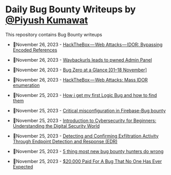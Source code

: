 # Daily Bug Bounty Writeups by [@Piyush Kumawat](https://twitter.com/piyush_supiy) 
This repository contains Bug Bounty writeups

<!-- BLOG-POST-LIST:START -->
 - 💯November 26, 2023 - [HackTheBox — Web Attacks — IDOR: Bypassing Encoded References](https://medium.com/@harry.hphu/hackthebox-web-attacks-idor-bypassing-encoded-references-4e28008120fc?source=rss------bug_bounty-5) 

 - 💯November 26, 2023 - [Waybackurls leads to pwned Admin Panel](https://medium.com/@cybersolution2172/waybackurls-leads-to-pwned-admin-panel-ac3f728b87ac?source=rss------bug_bounty-5) 

 - 💯November 26, 2023 - [Bug Zero at a Glance [01–18 November]](https://blog.bugzero.io/bug-zero-at-a-glance-01-18-november-1cfce20b881c?source=rss------bug_bounty-5) 

 - 💯November 26, 2023 - [HackTheBox — Web Attacks: Mass IDOR enumeration](https://medium.com/@harry.hphu/hackthebox-web-attacks-mass-idor-enumeration-dc12da1f6333?source=rss------bug_bounty-5) 

 - 💯November 25, 2023 - [How i get my first Logic Bug and how to find them](https://medium.com/@zomasec/how-i-get-my-first-logic-bug-and-how-to-find-them-dd5fdf6478ee?source=rss------bug_bounty-5) 

 - 💯November 25, 2023 - [Critical misconfiguration in Firebase-Bug bounty](https://medium.com/@facu.tha/critical-misconfiguration-in-firebase-e682ec4239d6?source=rss------bug_bounty-5) 

 - 💯November 25, 2023 - [Introduction to Cybersecurity for Beginners: Understanding the Digital Security World](https://medium.com/@fiqrifirdaus/introduction-to-cybersecurity-for-beginners-understanding-the-digital-security-world-f136896cda85?source=rss------bug_bounty-5) 

 - 💯November 25, 2023 - [Detecting and Confirming Exfiltration Activity Through Endpoint Detection and Response &lpar;EDR&rpar;](https://medium.com/@paritoshblogs/detecting-and-confirming-exfiltration-activity-through-endpoint-detection-and-response-edr-6ff4c89e9847?source=rss------bug_bounty-5) 

 - 💯November 25, 2023 - [5 thing most new bug bounty hunters do wrong](https://medium.com/@diy_tech_genuis/5-thing-most-new-bug-bounty-hunters-do-wrong-321cb152363c?source=rss------bug_bounty-5) 

 - 💯November 25, 2023 - [$20,000 Paid For A Bug That No One Has Ever Expected](https://siddardajagabathina.medium.com/20-000-paid-for-a-bug-that-no-one-has-ever-expected-5a4778620999?source=rss------bug_bounty-5) 
<!-- BLOG-POST-LIST:END -->
